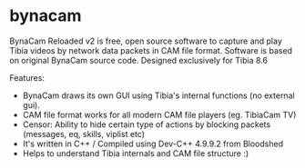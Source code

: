 # bynacam
BynaCam Reloaded v2 is free, open source software to capture and play Tibia videos by network data packets in CAM file format. Software is based on original BynaCam source code. Designed exclusively for Tibia 8.6

Features:
  * BynaCam draws its own GUI using Tibia's internal functions (no external gui).
  * CAM file format works for all modern CAM file players (eg. TibiaCam TV)
  * Censor: Ability to hide certain type of actions by blocking packets (messages, eq, skills, viplist etc)
  * It's written in C++ / Compiled using Dev-C++ 4.9.9.2 from Bloodshed
  * Helps to understand Tibia internals and CAM file structure :)
